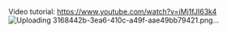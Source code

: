 Video tutorial:
https://www.youtube.com/watch?v=iMj1fJI63k4
![Uploading 3168442b-3ea6-410c-a49f-aae49bb79421.png…]()
